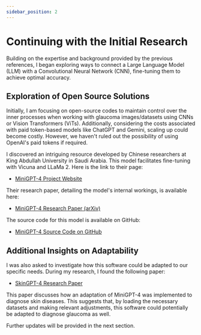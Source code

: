 ```yaml
---
sidebar_position: 2
---
```


# Continuing with the Initial Research

Building on the expertise and background provided by the previous references, I began exploring ways to connect a Large Language Model (LLM) with a Convolutional Neural Network (CNN), fine-tuning them to achieve optimal accuracy.

## Exploration of Open Source Solutions

Initially, I am focusing on open-source codes to maintain control over the inner processes when working with glaucoma images/datasets using CNNs or Vision Transformers (ViTs). Additionally, considering the costs associated with paid token-based models like ChatGPT and Gemini, scaling up could become costly. However, we haven't ruled out the possibility of using OpenAI's paid tokens if required.

I discovered an intriguing resource developed by Chinese researchers at King Abdullah University in Saudi Arabia. This model facilitates fine-tuning with Vicuna and LLaMa 2. Here is the link to their page:

- [MiniGPT-4 Project Website](https://minigpt-4.github.io/)

Their research paper, detailing the model's internal workings, is available here:

- [MiniGPT-4 Research Paper (arXiv)](https://arxiv.org/pdf/2310.09478)

The source code for this model is available on GitHub:

- [MiniGPT-4 Source Code on GitHub](https://github.com/Vision-CAIR/MiniGPT-4)

## Additional Insights on Adaptability

I was also asked to investigate how this software could be adapted to our specific needs. During my research, I found the following paper:

- [SkinGPT-4 Research Paper](https://github.com/JoshuaChou2018/SkinGPT-4/blob/main/s41467-024-50043-3.pdf)

This paper discusses how an adaptation of MiniGPT-4 was implemented to diagnose skin diseases. This suggests that, by loading the necessary datasets and making relevant adjustments, this software could potentially be adapted to diagnose glaucoma as well.

Further updates will be provided in the next section.
